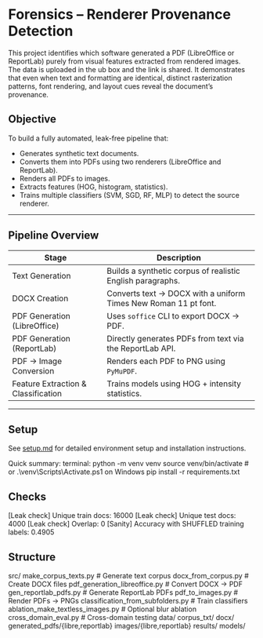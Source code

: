 # Forensics – Renderer Provenance Detection

This project identifies which software generated a PDF (LibreOffice or ReportLab) purely from visual features extracted from rendered images. The data is uploaded in the ub box and the link is shared.
It demonstrates that even when text and formatting are identical, distinct rasterization patterns, font rendering, and layout cues reveal the document’s provenance.



## Objective

To build a fully automated, leak-free pipeline that:
- Generates synthetic text documents.
- Converts them into PDFs using two renderers (LibreOffice and ReportLab).
- Renders all PDFs to images.
- Extracts features (HOG, histogram, statistics).
- Trains multiple classifiers (SVM, SGD, RF, MLP) to detect the source renderer.

---

## Pipeline Overview

| Stage | Description |
|--------|--------------|
| Text Generation | Builds a synthetic corpus of realistic English paragraphs. |
| DOCX Creation | Converts text → DOCX with a uniform Times New Roman 11 pt font. |
| PDF Generation (LibreOffice) | Uses `soffice` CLI to export DOCX → PDF. |
| PDF Generation (ReportLab) | Directly generates PDFs from text via the ReportLab API. |
| PDF → Image Conversion | Renders each PDF to PNG using `PyMuPDF`. |
| Feature Extraction & Classification | Trains models using HOG + intensity statistics. |

---

## Setup

See [setup.md](./setup.md) for detailed environment setup and installation instructions.

Quick summary:
terminal:
python -m venv venv
source venv/bin/activate        # or .\venv\Scripts\Activate.ps1 on Windows
pip install -r requirements.txt

## Checks
[Leak check] Unique train docs: 16000
[Leak check] Unique test docs: 4000
[Leak check] Overlap: 0
[Sanity] Accuracy with SHUFFLED training labels: 0.4905


## Structure
src/
  make_corpus_texts.py          # Generate text corpus
  docx_from_corpus.py           # Create DOCX files
  pdf_generation_libreoffice.py # Convert DOCX -> PDF
  gen_reportlab_pdfs.py         # Generate ReportLab PDFs
  pdf_to_images.py              # Render PDFs -> PNGs
  classification_from_subfolders.py # Train classifiers
  ablation_make_textless_images.py  # Optional blur ablation
  cross_domain_eval.py              # Cross-domain testing
data/
  corpus_txt/  docx/  generated_pdfs/{libre,reportlab}  images/{libre,reportlab}
results/
  models/



